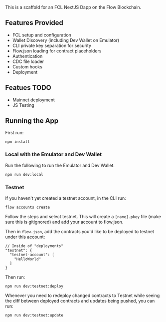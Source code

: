 This is a scaffold for an FCL NextJS Dapp on the Flow Blockchain.

## Features Provided

- FCL setup and configuration
- Wallet Discovery (including Dev Wallet on Emulator)
- CLI private key separation for security
- Flow.json loading for contract placeholders
- Authentication
- CDC file loader
- Custom hooks
- Deployment 

## Featues TODO

- Mainnet deployment
- JS Testing

## Running the App

First run:

```
npm install
```

### Local with the Emulator and Dev Wallet

Run the following to run the Emulator and Dev Wallet:

```bash
npm run dev:local
```

### Testnet

If you haven't yet created a testnet account, in the CLI run:

```
flow accounts create
```

Follow the steps and select testnet. This will create a `[name].pkey` file (make sure this is gitignored) and add your account to flow.json.

Then in `flow.json`, add the contracts you'd like to be deployed to testnet under this account:

```
// Inside of "deployments"
"testnet": {
  "testnet-account": [
    "HelloWorld"
  ]
}
```

Then run:

```
npm run dev:testnet:deploy
``` 

Whenever you need to redeploy changed contracts to Testnet while seeing the diff between deployed contracts and updates being pushed, you can run:

```
npm run dev:testnet:update
```

